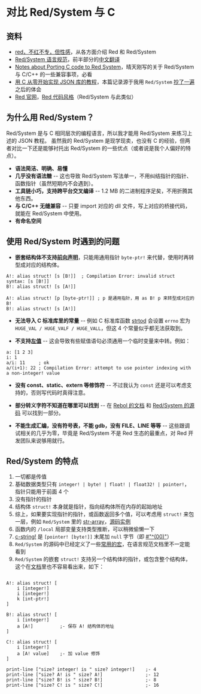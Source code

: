 # 对比 Red/System 与 C


## 资料

- [red，不红不专，但性感](https://zhuanlan.zhihu.com/p/27998473)，从各方面介绍 Red 和 Red/System
- [Red/System 语言规范](https://static.red-lang.org/red-system-specs-light.html)，前半部分的[中文翻译](https://github.com/red/red/wiki/%5Bzh-hans%5D-Red-System-Language-Specification-Chinese-Traslation)
- [Notes about Porting C code to Red System](https://github.com/red/red/wiki/%5BNOTE%5D-Porting-C-code-to-Red-System)，晴天刚写的关于 Red/System 与 C/C++ 的一些兼容事项，必看
- [用 C 从零开始实现 JSON 库的教程](https://github.com/miloyip/json-tutorial)，本篇记录源于我用 `Red/System` [抄了一遍](https://github.com/haolloyin/reds-json)之后的体会
- [Red 官网](https://red-lang.org)，[Red 代码风格](https://doc.red-lang.org/zh-hans/style-guide.html)（Red/System 与此类似）

## 为什么用 Red/System？

Red/System 是与 C 相同层次的编程语言，所以我才能用 Red/System 来练习上述的 JSON 教程。
虽然我的 Red/System 是现学现卖，也没有 C 的经验，但两者对比一下还是能够衬托出 Red/System 的一些优点（或者说是我个人偏好的特点）。

- **语法简洁、明确、易懂**
- **几乎没有语法糖** -- 这也导致 Red/System 写法单一，不用纠结指针的指针、函数指针（虽然短期内不会遇到）。
- **工具链小巧，支持跨平台交叉编译** -- 1.2 MB 的二进制程序足矣，不用折腾其他东西。
- **与 C/C++ 无缝兼容** -- 只要 import 对应的 dll 文件，写上对应的桥接代码，就能在 Red/System 中使用。
- **有命名空间**

## 使用 Red/System 时遇到的问题

- **嵌套结构体不支持[前向声明](https://zh.wikipedia.org/wiki/%E5%89%8D%E5%90%91%E5%A3%B0%E6%98%8E)**，只能用通用指针 `byte-ptr!` 来代替，使用时再转型成对应的结构体。
```rebol
A!: alias struct! [s [B!]]  ; Compilation Error: invalid struct syntax: [s [B!]]
B!: alias struct! [s [A!]]

A!: alias struct! [p [byte-ptr!]] ; p 是通用指针，用 as B! p 来转型成对应的 B!
B!: alias struct! [s [A!]]
```

- **无法导入 C 标准库里的常量** -- 例如 C 标准库函数 [strtod](https://zh.cppreference.com/w/c/string/byte/strtod) 会设置 `errno` 宏为 `HUGE_VAL / HUGE_VALF / HUGE_VALL`，但这 4 个常量似乎都无法获取到。

- **不支持[左值](https://zh.wikipedia.org/wiki/%E5%80%BC_(%E9%9B%BB%E8%85%A6%E7%A7%91%E5%AD%B8))** -- 这会导致有些赋值语句必须通用一个临时变量来中转。例如：
```rebol
a: [1 2 3]
i: 1
a/i: 11     ; ok
a/(i+1): 22 ; Compilation Error: attempt to use pointer indexing with a non-integer! value
```

- **没有 const、static、extern 等修饰符** -- 不过我认为 `const` 还是可以考虑支持的，否则写代码时真得注意。

- **部分转义字符不知道在哪里可以找到** -- 在 [Rebol 的文档](http://www.rebol.com/docs/core23/rebolcore-16.html#section-2.11.2) 和 [Red/System 的源码](https://github.com/red/red/blob/master/system/runtime/common.reds#L68-L75) 可以找到一部分。

- **不能生成汇编，没有符号表，不能 gdb，没有 __FILE__、__LINE__ 等等** -- 这些跟调试相关的几乎为零，毕竟是 Red/System 不是 Red 生态的最重点，对 Red 开发团队来说够用就行。


## Red/System 的特点

1. 一切都是传值
2. 基础数据类型只有 `integer! | byte! | float! | float32! | pointer!`，指针只能用于前面 4 个
3. 没有指针的指针
4. 结构体 `struct!` 本身就是指针，指向结构体所在内存的起始地址
5. 综上，如果要实现指针的指针，或函数返回多个值，可以考虑用 `struct!` 来包一层，例如 `Red/System` 里的 [str-array](https://github.com/red/red/blob/master/system/runtime/common.reds#L79-L81)，[源码实例](https://static.red-lang.org/red-system-specs-light.html#section-13.2)
6. 函数内的 `/local` 局部变量支持类型推断，可以稍微偷懒一下
7. [c-string!](https://static.red-lang.org/red-system-specs-light.html#section-4.6) 是 `[pointer! [byte!]]` 末尾加 `null` 字节（即 [#"^(00)"](https://github.com/red/red/blob/master/system/runtime/common.reds#L34)）
8. `Red/System` 的源码中已经定义了一些[常用的宏](https://github.com/red/red/blob/master/system/runtime/common.reds#L13-L81)，在语言规范文档里不一定能看到
9. `Red/System` 的嵌套 `struct!` 支持另一个结构体的指针，或包含整个结构体，这个在[文档](https://static.red-lang.org/red-system-specs-light.html#section-4.7)里也不容易看出来，如下：
```rebol

A!: alias struct! [
    i [integer!]
    i [integer!]
    k [int-ptr!]
]

B!: alias struct! [
    i [integer!]
    a [A!]          ;- 保存 A! 结构体的地址
]

C!: alias struct! [
    i [integer!]
    a [A! value]    ;- 加 value 修饰
]

print-line ["size? integer! is " size? integer!]    ;- 4
print-line ["size? A! is " size? A!]                ;- 12
print-line ["size? B! is " size? B!]                ;- 8
print-line ["size? C! is " size? C!]                ;- 16
```

